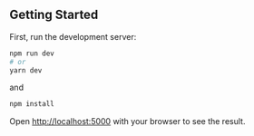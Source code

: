 ## Getting Started

First, run the development server:

```bash
npm run dev
# or
yarn dev
```

and

```bash
npm install
```

Open [http://localhost:5000](http://localhost:500) with your browser to see the result.
